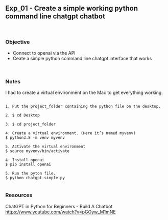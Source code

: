 ## Exp_01 - Create a simple working python command line chatgpt chatbot
<br>

### Objective

- Connect to openai via the API
- Ceate a simple python command line chatgpt interface that works

<br>

### Notes

I had to create a virtual environment on the Mac to get everything working.

```

1. Put the project_folder containing the python file on the desktop.

2. $ cd Desktop

3. $ cd project_folder

4. Create a virtual environment. (Here it’s named myvenv)
$ python3.8 -m venv myvenv

5. Activate the virtual environment
$ source myvenv/bin/activate

4. Install openai
$ pip install openai

5. Run the pyton file.
$ python chatgpt-simple.py


```

### Resources

ChatGPT in Python for Beginners - Build A Chatbot<br>
https://www.youtube.com/watch?v=pGOyw_M1mNE

